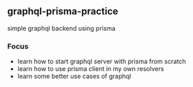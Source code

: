 graphql-prisma-practice
-

simple graphql backend using prisma

### Focus
- learn how to start graphql server with prisma from scratch
- learn how to use prisma client in my own resolvers
- learn some better use cases of graphql